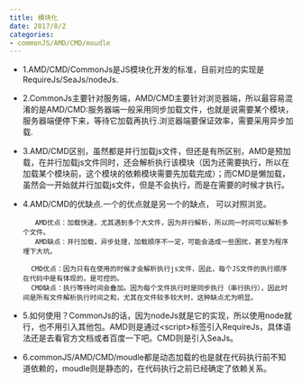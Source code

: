 ```yaml
---
title: 模块化
date: 2017/8/2
categories:
- commonJS/AMD/CMD/moudle
---
```

* 1.AMD/CMD/CommonJs是JS模块化开发的标准，目前对应的实现是RequireJs/SeaJs/nodeJs.
* 2.CommonJs主要针对服务端，AMD/CMD主要针对浏览器端，所以最容易混淆的是AMD/CMD:服务器端一般采用同步加载文件，也就是说需要某个模块，服务器端便停下来，等待它加载再执行.浏览器端要保证效率，需要采用异步加载.
* 3.AMD/CMD区别，虽然都是并行加载js文件，但还是有所区别，AMD是预加载，在并行加载js文件同时，还会解析执行该模块（因为还需要执行，所以在加载某个模块前，这个模块的依赖模块需要先加载完成）；而CMD是懒加载，虽然会一开始就并行加载js文件，但是不会执行，而是在需要的时候才执行。
* 4.AMD/CMD的优缺点.一个的优点就是另一个的缺点， 可以对照浏览。   

         AMD优点：加载快速，尤其遇到多个大文件，因为并行解析，所以同一时间可以解析多个文件。
         AMD缺点：并行加载，异步处理，加载顺序不一定，可能会造成一些困扰，甚至为程序埋下大坑。

        CMD优点：因为只有在使用的时候才会解析执行js文件，因此，每个JS文件的执行顺序在代码中是有体现的，是可控的。
        CMD缺点：执行等待时间会叠加。因为每个文件执行时是同步执行（串行执行），因此时间是所有文件解析执行时间之和，尤其在文件较多较大时，这种缺点尤为明显。
*  5.如何使用？CommonJs的话，因为nodeJs就是它的实现，所以使用node就行，也不用引入其他包。AMD则是通过&lt;script&gt;标签引入RequireJs，具体语法还是去看官方文档或者百度一下吧。CMD则是引入SeaJs。
* 6.commonJS/AMD/CMD/moudle都是动态加载的也是就在代码执行前不知道依赖的，moudle则是静态的，在代码执行之前已经确定了依赖关系。